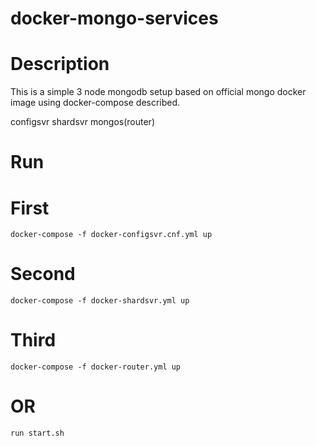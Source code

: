 # docker-mongo-services

# Description

This is a simple 3 node mongodb setup based on official mongo docker image using docker-compose described.

configsvr
shardsvr
mongos(router)

# Run

# First

```
docker-compose -f docker-configsvr.cnf.yml up
```

# Second

```
docker-compose -f docker-shardsvr.yml up
```

# Third

```
docker-compose -f docker-router.yml up
```

# OR

```
run start.sh
```
